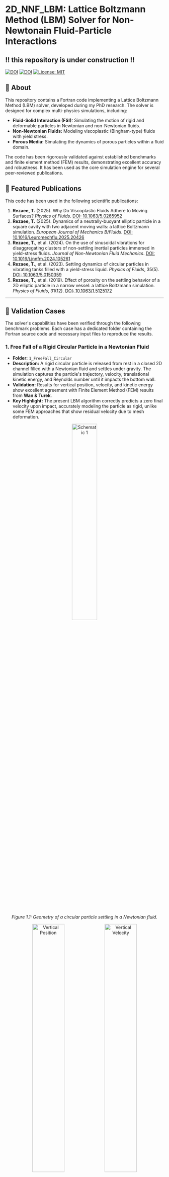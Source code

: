 # 2D_NNF_LBM: Lattice Boltzmann Method (LBM) Solver for Non-Newtonain Fluid-Particle Interactions
## !! this repository is under construction !!

[![DOI](https://img.shields.io/badge/DOI-10.1063%2F5.0265952-blue)](https://doi.org/10.1063/5.0265952)
[![DOI](https://img.shields.io/badge/DOI-10.1016%2Fj.euromechflu.2025.20426-blue)](https://doi.org/10.1016/j.euromechflu.2025.20426)
[![License: MIT](https://img.shields.io/badge/License-MIT-yellow.svg)](https://opensource.org/licenses/MIT)

## 📖 About

This repository contains a Fortran code implementing a Lattice Boltzmann Method (LBM) solver, developed during my PhD research. The solver is designed for complex multi-physics simulations, including:

*   **Fluid-Solid Interaction (FSI):** Simulating the motion of rigid and deformable particles in Newtonian and non-Newtonian fluids.
*   **Non-Newtonian Fluids:** Modeling viscoplastic (Bingham-type) fluids with yield stress.
*   **Porous Media:** Simulating the dynamics of porous particles within a fluid domain.

The code has been rigorously validated against established benchmarks and finite element method (FEM) results, demonstrating excellent accuracy and robustness. It has been used as the core simulation engine for several peer-reviewed publications.

## 🎯 Featured Publications

This code has been used in the following scientific publications:

1.  **Rezaee, T.** (2025). Why Do Viscoplastic Fluids Adhere to Moving Surfaces? *Physics of Fluids*. [DOI: 10.1063/5.0265952](https://doi.org/10.1063/5.0265952)
2.  **Rezaee, T.** (2025). Dynamics of a neutrally-buoyant elliptic particle in a square cavity with two adjacent moving walls: a lattice Boltzmann simulation. *European Journal of Mechanics B/Fluids*. [DOI: 10.1016/j.euromechflu.2025.20426](https://doi.org/10.1016/j.euromechflu.2025.20426)
3.  **Rezaee, T.**, et al. (2024). On the use of sinusoidal vibrations for disaggregating clusters of non-settling inertial particles immersed in yield-stress fluids. *Journal of Non-Newtonian Fluid Mechanics*. [DOI: 10.1016/j.jnnfm.2024.105261](https://doi.org/10.1016/j.jnnfm.2024.105261)
4.  **Rezaee, T.**, et al. (2023). Settling dynamics of circular particles in vibrating tanks filled with a yield-stress liquid. *Physics of Fluids*, 35(5). [DOI: 10.1063/5.0150359](https://doi.org/10.1063/5.0150359)
5.  **Rezaee, T.**, et al. (2019). Effect of porosity on the settling behavior of a 2D elliptic particle in a narrow vessel: a lattice Boltzmann simulation. *Physics of Fluids*, 31(12). [DOI: 10.1063/1.5125172](https://doi.org/10.1063/1.5125172)

---

## 🧪 Validation Cases

The solver's capabilities have been verified through the following benchmark problems. Each case has a dedicated folder containing the Fortran source code and necessary input files to reproduce the results.

### 1. Free Fall of a Rigid Circular Particle in a Newtonian Fluid
*   **Folder:** `1_FreeFall_Circular`
*   **Description:** A rigid circular particle is released from rest in a closed 2D channel filled with a Newtonian fluid and settles under gravity. The simulation captures the particle's trajectory, velocity, translational kinetic energy, and Reynolds number until it impacts the bottom wall.
*   **Validation:** Results for vertical position, velocity, and kinetic energy show excellent agreement with Finite Element Method (FEM) results from **Wan & Turek**.
*   **Key Highlight:** The present LBM algorithm correctly predicts a zero final velocity upon impact, accurately modeling the particle as rigid, unlike some FEM approaches that show residual velocity due to mesh deformation.

<p align="center">
  <img src="https://github.com/taha-re/2D_NNF_LBM/blob/main/media/image1.jpg" alt="Schematic 1" width="40%">
  <br>
  <em>Figure 1.1: Geometry of a circular particle settling in a Newtonian fluid.</em>
</p>

<p align="center">
  <img src="https://github.com/taha-re/2D_NNF_LBM/blob/main/media/y.jpeg" alt="Vertical Position" width="45%">
  <img src="https://github.com/taha-re/2D_NNF_LBM/blob/main/media/uy.jpeg" alt="Vertical Velocity" width="45%">
  <br>
  <em>Figure 1.2: Time history of vertical position (left) and vertical velocity (right).</em>
</p>

---

### 2. Interaction of Two Settling Particles in a Newtonian Fluid
*   **Folder:** `2_DKT_Newtonian`
*   **Description:** This case tests the implemented force scheme by simulating the interaction and drafting-kissing-tumbling (DKT) dynamics of two settling circular particles in a Newtonian fluid.
*   **Validation:** The time histories of vertical/horizontal position and velocity for both particles match well with the FEM results of **Wan & Turek**.
*   **Key Highlight:** The LBM solver successfully captures the complex interaction where the trailing particle (P1) catches up and collides with the leading particle (P2) due to reduced drag in its wake.

<p align="center">
  <img src="media/image6.jpg" alt="Schematic 2" width="40%">
  <br>
  <em>Figure 2.1: Geometry of two circular particles settling in a Newtonian fluid.</em>
</p>

<p align="center">
  <img src="https://github.com/taha-re/2D_NNF_LBM/blob/main/media/y_dkt.jpeg" alt="Vertical Pos 2P" width="45%">
  <img src="https://github.com/taha-re/2D_NNF_LBM/blob/main/media/uy_dkt.jpeg" alt="Horizontal Pos 2P" width="45%">
  <br>
  <em>Figure 2.2: Time history of vertical position (left) and vertical velocity (right) for the two interacting particles. (Solid lines: Present LBM, Symbols: Wan & Turek).</em>
</p>

---

### 3. Sedimentation of Multiple Particles in a 2D Closed Cavity
*   **Folder:** `3_MultiParticle_Sedimentation`
*   **Description:** This case evaluates the solver's ability to handle a large number of particles. 504 circular particles are released from rest in a closed 2D cavity.
*   **Validation:** The overall sedimentation process and the formation of two vortices near the side walls are consistent with the finite difference results of **Glowinski et al. [71]**.
*   **Key Highlight:** The solver efficiently manages multi-body interactions and collision dynamics in a dense system.

<p align="center">
  <img src="media/image12.png" alt="Multi Particle t0" width="30%">
  <img src="media/image13.png" alt="Multi Particle t1" width="30%">
  <img src="media/image14.png" alt="Multi Particle t2" width="30%">
  <br>
  <em>Figure 3.1: Instantaneous positions of particles at different times during multi-particle sedimentation.</em>
</p>

---

### 4. Oscillating Circular Particle in a Stationary Fluid
*   **Folder:** `4_Oscillating_Particle`
*   **Description:** A circular particle oscillates horizontally with a prescribed velocity in a stationary Newtonian fluid at a high Reynolds number (Re=100) and Keulegan-Carpenter number (KC=5).
*   **Validation:** The computed drag coefficient history and velocity profiles in the domain show excellent agreement with numerical and experimental data from **Dütsch et al. [75]**.
*   **Key Highlight:** This case underscores the critical importance of including the **internal mass (or added mass)** effect in the momentum exchange calculation for unsteady flows. Neglecting it leads to significant errors in the predicted force on the body.

<p align="center">
  <img src="media/image21.jpeg" alt="Schematic Oscillating" width="50%">
  <br>
  <em>Figure 4.1: Geometry of an oscillating particle in a stationary fluid.</em>
</p>

<p align="center">
  <img src="media/image22.jpeg" alt="Drag Coefficient Osc" width="60%">
  <br>
  <em>Figure 4.2: Time history of the drag coefficient (Re=100, KC=5).</em>
</p>

---

### 5. Drag on a Particle in Creeping Flow of a Yield-Stress Fluid
*   **Folder:** `5_YieldStress_Drag`
*   **Description:** The drag force on a stationary circular particle in a creeping flow of a Bingham-Papanastasiou fluid is computed for a wide range of Bingham numbers (Bn) and channel confinement ratios (H/D).
*   **Validation:** The computed drag coefficients show remarkable agreement with Finite Element Method results from **Mitsoulis [76]**.
*   **Key Highlight:** The solver reliably computes forces in yield-stress fluids. Results show that drag becomes independent of channel confinement for Bn ≥ 10 and increases sharply with Bn.

<p align="center">
  <img src="media/image31.jpeg" alt="Schematic Yield Stress Drag" width="70%">
  <br>
  <em>Figure 5.1: Geometry for drag on a particle in creeping flow of a yield-stress fluid.</em>
</p>

<p align="center">
  <img src="media/image32.jpeg" alt="Drag Coefficient Yield" width="50%">
  <br>
  <em>Figure 5.2: Drag coefficient on a particle in Bingham plastic creeping flow. (Lines: Present LBM, Symbols: FEM [76]).</em>
</p>

---

### 6. Free Fall of a Rigid Particle in a Yield-Stress Fluid
*   **Folder:** `6_FreeFall_YieldStress`
*   **Description:** A rigid circular particle settles under gravity in a 2D channel filled with a Bingham fluid. The terminal velocity and settling behavior are investigated for different yield numbers (Y).
*   **Validation:** The time history of the settling velocity for a specific yield number (Y=0.033) agrees well with the results of **Wachs & Frigaard [77]**, who used an Augmented Lagrangian (AL) with Distributed Lagrange Multiplier/Fictitious Domain (DLM/FD) method.
*   **Key Highlight:** Confirms the solver's capability to handle fully coupled fluid-particle dynamics in complex non-Newtonian fluids.

<p align="center">
  <img src="media/image33.jpeg" alt="Settling Velocity Yield" width="50%">
  <br>
  <em>Figure 6.1: Time history of settling velocity in a yield-stress fluid for Y=0.033.</em>
</p>

---

### 7. Settling of an Impermeable Elliptic Porous Particle in a Newtonian Fluid
*   **Folder:** `7_Porous_Elliptic`
*   **Description:** The trajectory of an impermeable elliptic particle settling in a narrow channel is simulated, with initial conditions both on and off the channel centerline.
*   **Validation:** The particle's settling path in both wide (β=4) and narrow (β=16/13) channels is in excellent agreement with the results of **Xia et al. [78]** and **Zhou et al. [79]**.
*   **Key Highlight:** Validates the porous media module. The particle is modeled as effectively impermeable by using very low porosity (ε=0.1) and Darcy number (Da=10⁻⁶).

<p align="center">
  <img src="media/image34.png" alt="Porous Wide Channel" width="45%">
  <img src="media/image35.png" alt="Porous Narrow Channel 1" width="45%">
  <br>
  <em>Figure 7.1: Comparison of particle trajectory with Xia et al. [78] for an impermeable particle in a wide channel (left) and a narrow channel (right).</em>
</p>

---

### 8. Circular Porous Particle in a Fluid between Two Moving Plates
*   **Folder:** `8_Porous_ShearFlow`
*   **Description:** A stationary circular porous particle is placed in a channel where the top and bottom walls move with a constant velocity, creating a shear flow.
*   **Validation:** The velocity profiles along two cross-sections (A-A and B-B) through the domain show perfect agreement with the numerical results of **Pepona & Favier [80]**.
*   **Key Highlight:** Further confirms the accuracy of the porous media solver for different flow configurations.

<p align="center">
  <img src="media/image38.jpeg" alt="Schematic Porous Shear" width="70%">
  <br>
  <em>Figure 8.1: Geometry for a porous particle in shear flow between two moving plates.</em>
</p>

<p align="center">
  <img src="media/image39.png" alt="Velocity Profile A-A" width="45%">
  <img src="media/image40.png" alt="Velocity Profile B-B" width="45%">
  <br>
  <em>Figure 8.2: Velocity profile comparison along cross-section A-A (left) and B-B (right). (Lines: Present LBM, Symbols: Pepona & Favier [80]).</em>
</p>

---

## 🚀 Getting Started

1.  **Navigate** to the folder of the validation case you are interested in.
2.  **Compile** the Fortran source file using a standard Fortran compiler (e.g., `gfortran`).
    ```bash
    gfortran -O3 -o lbm_solver main.f90
    ```
3.  **Run** the executable.
    ```bash
    ./lbm_solver
    ```
4.  The code will generate output files (which should be post-processesed by python or Tecplot) in the folder.

## 📄 License

This project is licensed under the MIT License.

